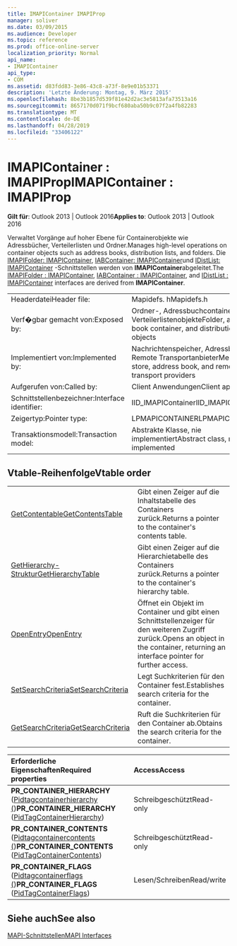 ```yaml
---
title: IMAPIContainer IMAPIProp
manager: soliver
ms.date: 03/09/2015
ms.audience: Developer
ms.topic: reference
ms.prod: office-online-server
localization_priority: Normal
api_name:
- IMAPIContainer
api_type:
- COM
ms.assetid: d83fdd83-3e86-43c8-a73f-8e9e01b53371
description: 'Letzte Änderung: Montag, 9. März 2015'
ms.openlocfilehash: 8be3b1857d539f81e42d2ac3e5813afa73513a16
ms.sourcegitcommit: 8657170d071f9bcf680aba50b9c07f2a4fb82283
ms.translationtype: MT
ms.contentlocale: de-DE
ms.lasthandoff: 04/28/2019
ms.locfileid: "33406122"
---
```

# <a name="imapicontainer--imapiprop"></a><span data-ttu-id="4f4d0-103">IMAPIContainer : IMAPIProp</span><span class="sxs-lookup"><span data-stu-id="4f4d0-103">IMAPIContainer : IMAPIProp</span></span>

  
  
<span data-ttu-id="4f4d0-104">**Gilt für**: Outlook 2013 | Outlook 2016</span><span class="sxs-lookup"><span data-stu-id="4f4d0-104">**Applies to**: Outlook 2013 | Outlook 2016</span></span> 
  
<span data-ttu-id="4f4d0-105">Verwaltet Vorgänge auf hoher Ebene für Containerobjekte wie Adressbücher, Verteilerlisten und Ordner.</span><span class="sxs-lookup"><span data-stu-id="4f4d0-105">Manages high-level operations on container objects such as address books, distribution lists, and folders.</span></span> <span data-ttu-id="4f4d0-106">Die [IMAPIFolder: IMAPIContainer](imapifolderimapicontainer.md), [IABContainer: IMAPIContainer](iabcontainerimapicontainer.md)und [IDistList: IMAPIContainer](idistlistimapicontainer.md) -Schnittstellen werden von **IMAPIContainer**abgeleitet.</span><span class="sxs-lookup"><span data-stu-id="4f4d0-106">The [IMAPIFolder : IMAPIContainer](imapifolderimapicontainer.md), [IABContainer : IMAPIContainer](iabcontainerimapicontainer.md), and [IDistList : IMAPIContainer](idistlistimapicontainer.md) interfaces are derived from **IMAPIContainer**.</span></span>
  
|||
|:-----|:-----|
|<span data-ttu-id="4f4d0-107">Headerdatei</span><span class="sxs-lookup"><span data-stu-id="4f4d0-107">Header file:</span></span>  <br/> |<span data-ttu-id="4f4d0-108">Mapidefs. h</span><span class="sxs-lookup"><span data-stu-id="4f4d0-108">Mapidefs.h</span></span>  <br/> |
|<span data-ttu-id="4f4d0-109">Verf�gbar gemacht von:</span><span class="sxs-lookup"><span data-stu-id="4f4d0-109">Exposed by:</span></span>  <br/> |<span data-ttu-id="4f4d0-110">Ordner-, Adressbuchcontainer-und Verteilerlistenobjekte</span><span class="sxs-lookup"><span data-stu-id="4f4d0-110">Folder, address book container, and distribution list objects</span></span>  <br/> |
|<span data-ttu-id="4f4d0-111">Implementiert von:</span><span class="sxs-lookup"><span data-stu-id="4f4d0-111">Implemented by:</span></span>  <br/> |<span data-ttu-id="4f4d0-112">Nachrichtenspeicher, Adressbuch und Remote Transportanbieter</span><span class="sxs-lookup"><span data-stu-id="4f4d0-112">Message store, address book, and remote transport providers</span></span>  <br/> |
|<span data-ttu-id="4f4d0-113">Aufgerufen von:</span><span class="sxs-lookup"><span data-stu-id="4f4d0-113">Called by:</span></span>  <br/> |<span data-ttu-id="4f4d0-114">Client Anwendungen</span><span class="sxs-lookup"><span data-stu-id="4f4d0-114">Client applications</span></span>  <br/> |
|<span data-ttu-id="4f4d0-115">Schnittstellenbezeichner:</span><span class="sxs-lookup"><span data-stu-id="4f4d0-115">Interface identifier:</span></span>  <br/> |<span data-ttu-id="4f4d0-116">IID_IMAPIContainer</span><span class="sxs-lookup"><span data-stu-id="4f4d0-116">IID_IMAPIContainer</span></span>  <br/> |
|<span data-ttu-id="4f4d0-117">Zeigertyp:</span><span class="sxs-lookup"><span data-stu-id="4f4d0-117">Pointer type:</span></span>  <br/> |<span data-ttu-id="4f4d0-118">LPMAPICONTAINER</span><span class="sxs-lookup"><span data-stu-id="4f4d0-118">LPMAPICONTAINER</span></span>  <br/> |
|<span data-ttu-id="4f4d0-119">Transaktionsmodell:</span><span class="sxs-lookup"><span data-stu-id="4f4d0-119">Transaction model:</span></span>  <br/> |<span data-ttu-id="4f4d0-120">Abstrakte Klasse, nie implementiert</span><span class="sxs-lookup"><span data-stu-id="4f4d0-120">Abstract class, never implemented</span></span>  <br/> |
   
## <a name="vtable-order"></a><span data-ttu-id="4f4d0-121">Vtable-Reihenfolge</span><span class="sxs-lookup"><span data-stu-id="4f4d0-121">Vtable order</span></span>

|||
|:-----|:-----|
|[<span data-ttu-id="4f4d0-122">GetContentable</span><span class="sxs-lookup"><span data-stu-id="4f4d0-122">GetContentsTable</span></span>](imapicontainer-getcontentstable.md) <br/> |<span data-ttu-id="4f4d0-123">Gibt einen Zeiger auf die Inhaltstabelle des Containers zurück.</span><span class="sxs-lookup"><span data-stu-id="4f4d0-123">Returns a pointer to the container's contents table.</span></span>  <br/> |
|[<span data-ttu-id="4f4d0-124">GetHierarchy-Struktur</span><span class="sxs-lookup"><span data-stu-id="4f4d0-124">GetHierarchyTable</span></span>](imapicontainer-gethierarchytable.md) <br/> |<span data-ttu-id="4f4d0-125">Gibt einen Zeiger auf die Hierarchietabelle des Containers zurück.</span><span class="sxs-lookup"><span data-stu-id="4f4d0-125">Returns a pointer to the container's hierarchy table.</span></span>  <br/> |
|[<span data-ttu-id="4f4d0-126">OpenEntry</span><span class="sxs-lookup"><span data-stu-id="4f4d0-126">OpenEntry</span></span>](imapicontainer-openentry.md) <br/> |<span data-ttu-id="4f4d0-127">Öffnet ein Objekt im Container und gibt einen Schnittstellenzeiger für den weiteren Zugriff zurück.</span><span class="sxs-lookup"><span data-stu-id="4f4d0-127">Opens an object in the container, returning an interface pointer for further access.</span></span>  <br/> |
|[<span data-ttu-id="4f4d0-128">SetSearchCriteria</span><span class="sxs-lookup"><span data-stu-id="4f4d0-128">SetSearchCriteria</span></span>](imapicontainer-setsearchcriteria.md) <br/> |<span data-ttu-id="4f4d0-129">Legt Suchkriterien für den Container fest.</span><span class="sxs-lookup"><span data-stu-id="4f4d0-129">Establishes search criteria for the container.</span></span>  <br/> |
|[<span data-ttu-id="4f4d0-130">GetSearchCriteria</span><span class="sxs-lookup"><span data-stu-id="4f4d0-130">GetSearchCriteria</span></span>](imapicontainer-getsearchcriteria.md) <br/> |<span data-ttu-id="4f4d0-131">Ruft die Suchkriterien für den Container ab.</span><span class="sxs-lookup"><span data-stu-id="4f4d0-131">Obtains the search criteria for the container.</span></span>  <br/> |
   
|<span data-ttu-id="4f4d0-132">**Erforderliche Eigenschaften**</span><span class="sxs-lookup"><span data-stu-id="4f4d0-132">**Required properties**</span></span>|<span data-ttu-id="4f4d0-133">**Access**</span><span class="sxs-lookup"><span data-stu-id="4f4d0-133">**Access**</span></span>|
|:-----|:-----|
|<span data-ttu-id="4f4d0-134">**PR_CONTAINER_HIERARCHY** ([Pidtagcontainerhierarchy (](pidtagcontainerhierarchy-canonical-property.md))</span><span class="sxs-lookup"><span data-stu-id="4f4d0-134">**PR_CONTAINER_HIERARCHY** ([PidTagContainerHierarchy](pidtagcontainerhierarchy-canonical-property.md))</span></span>  <br/> |<span data-ttu-id="4f4d0-135">Schreibgeschützt</span><span class="sxs-lookup"><span data-stu-id="4f4d0-135">Read-only</span></span>  <br/> |
|<span data-ttu-id="4f4d0-136">**PR_CONTAINER_CONTENTS** ([Pidtagcontainercontents (](pidtagcontainercontents-canonical-property.md))</span><span class="sxs-lookup"><span data-stu-id="4f4d0-136">**PR_CONTAINER_CONTENTS** ([PidTagContainerContents](pidtagcontainercontents-canonical-property.md))</span></span>  <br/> |<span data-ttu-id="4f4d0-137">Schreibgeschützt</span><span class="sxs-lookup"><span data-stu-id="4f4d0-137">Read-only</span></span>  <br/> |
|<span data-ttu-id="4f4d0-138">**PR_CONTAINER_FLAGS** ([Pidtagcontainerflags (](pidtagcontainerflags-canonical-property.md))</span><span class="sxs-lookup"><span data-stu-id="4f4d0-138">**PR_CONTAINER_FLAGS** ([PidTagContainerFlags](pidtagcontainerflags-canonical-property.md))</span></span>  <br/> |<span data-ttu-id="4f4d0-139">Lesen/Schreiben</span><span class="sxs-lookup"><span data-stu-id="4f4d0-139">Read/write</span></span>  <br/> |
   
## <a name="see-also"></a><span data-ttu-id="4f4d0-140">Siehe auch</span><span class="sxs-lookup"><span data-stu-id="4f4d0-140">See also</span></span>



[<span data-ttu-id="4f4d0-141">MAPI-Schnittstellen</span><span class="sxs-lookup"><span data-stu-id="4f4d0-141">MAPI Interfaces</span></span>](mapi-interfaces.md)

